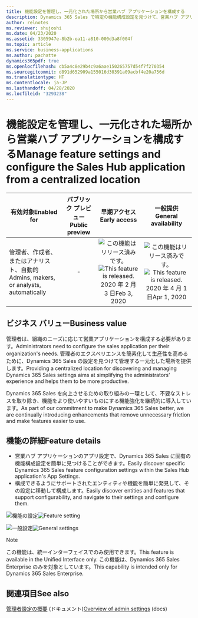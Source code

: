 ```yaml
---
title: 機能設定を管理し、一元化された場所から営業ハブ アプリケーションを構成する
description: Dynamics 365 Sales で特定の機能構成設定を見つけて、営業ハブ アプリケーションで一元化した場所から管理します。
author: relnotes
ms.reviewer: shujoshi
ms.date: 04/23/2020
ms.assetid: 3305947e-8b2b-ea11-a810-000d3a8f004f
ms.topic: article
ms.service: business-applications
ms.author: pachatte
dynamics365pdf: true
ms.openlocfilehash: cb5a4c8e29b4c9a6aae150265757d54f7f270354
ms.sourcegitcommit: d891d652909a155016d30391a09acbf4e20a756d
ms.translationtype: HT
ms.contentlocale: ja-JP
ms.lasthandoff: 04/28/2020
ms.locfileid: "3293238"
---
```

# <a name="manage-feature-settings-and-configure-the-sales-hub-application-from-a-centralized-location"></a><span data-ttu-id="1afeb-103">機能設定を管理し、一元化された場所から営業ハブ アプリケーションを構成する</span><span class="sxs-lookup"><span data-stu-id="1afeb-103">Manage feature settings and configure the Sales Hub application from a centralized location</span></span>


| <span data-ttu-id="1afeb-104">有効対象</span><span class="sxs-lookup"><span data-stu-id="1afeb-104">Enabled for</span></span>    |  <span data-ttu-id="1afeb-105">パブリック プレビュー</span><span class="sxs-lookup"><span data-stu-id="1afeb-105">Public preview</span></span> | <span data-ttu-id="1afeb-106">早期アクセス</span><span class="sxs-lookup"><span data-stu-id="1afeb-106">Early access</span></span> | <span data-ttu-id="1afeb-107">一般提供</span><span class="sxs-lookup"><span data-stu-id="1afeb-107">General availability</span></span> | 
| ---------- | :----------: |:----------: |:----------: |
|<span data-ttu-id="1afeb-108">管理者、作成者、またはアナリスト、自動的</span><span class="sxs-lookup"><span data-stu-id="1afeb-108">Admins, makers, or analysts, automatically</span></span>|-|<span data-ttu-id="1afeb-109">![この機能はリリース済みです。](/dynamics365-release-plan/media/green-checkmark.png "この機能はリリース済みです。")</span><span class="sxs-lookup"><span data-stu-id="1afeb-109">![This feature is released.](/dynamics365-release-plan/media/green-checkmark.png "This feature is released.")</span></span> <span data-ttu-id="1afeb-110">2020 年 2 月 3 日</span><span class="sxs-lookup"><span data-stu-id="1afeb-110">Feb 3, 2020</span></span>| <span data-ttu-id="1afeb-111">![この機能はリリース済みです。](/dynamics365-release-plan/media/green-checkmark.png "この機能はリリース済みです。")</span><span class="sxs-lookup"><span data-stu-id="1afeb-111">![This feature is released.](/dynamics365-release-plan/media/green-checkmark.png "This feature is released.")</span></span> <span data-ttu-id="1afeb-112">2020 年 4 月 1 日</span><span class="sxs-lookup"><span data-stu-id="1afeb-112">Apr 1, 2020</span></span>|


## <a name="business-value"></a><span data-ttu-id="1afeb-113">ビジネス バリュー</span><span class="sxs-lookup"><span data-stu-id="1afeb-113">Business value</span></span>
<!-- bv start -->
<span data-ttu-id="1afeb-114">管理者は、組織のニーズに応じて営業アプリケーションを構成する必要があります。</span><span class="sxs-lookup"><span data-stu-id="1afeb-114">Administrators need to configure the sales application per their organization's needs.</span></span> <span data-ttu-id="1afeb-115">管理者のエクスペリエンスを簡素化して生産性を高めるために、Dynamics 365 Sales の設定を見つけて管理する一元化した場所を提供します。</span><span class="sxs-lookup"><span data-stu-id="1afeb-115">Providing a centralized location for discovering and managing Dynamics 365 Sales settings aims at simplifying the administrators' experience and helps them to be more productive.</span></span> 

<span data-ttu-id="1afeb-116">Dynamics 365 Sales を向上させるための取り組みの一環として、不要なストレスを取り除き、機能をより使いやすいものにする機能強化を継続的に導入しています。</span><span class="sxs-lookup"><span data-stu-id="1afeb-116">As part of our commitment to make Dynamics 365 Sales better, we are continually introducing enhancements that remove unnecessary friction and make features easier to use.</span></span>
<!-- bv end -->



## <a name="feature-details"></a><span data-ttu-id="1afeb-117">機能の詳細</span><span class="sxs-lookup"><span data-stu-id="1afeb-117">Feature details</span></span>
<!--feature detail start -->
- <span data-ttu-id="1afeb-118">営業ハブ アプリケーションのアプリ設定で、Dynamics 365 Sales に固有の機能構成設定を簡単に見つけることができます。</span><span class="sxs-lookup"><span data-stu-id="1afeb-118">Easily discover specific Dynamics 365 Sales feature configuration settings within the Sales Hub application's App Settings.</span></span>
- <span data-ttu-id="1afeb-119">構成できるようにサポートされたエンティティや機能を簡単に発見して、その設定に移動して構成します。</span><span class="sxs-lookup"><span data-stu-id="1afeb-119">Easily discover entities and features that support configurability, and navigate to their settings and configure them.</span></span>
<!--feature detail end -->

<span data-ttu-id="1afeb-120">![機能の設定](media/feature-setting.png "機能の設定")</span><span class="sxs-lookup"><span data-stu-id="1afeb-120">![Feature setting](media/feature-setting.png "Feature setting")</span></span>
<!-- Picture 1 -->
<span data-ttu-id="1afeb-121">![一般設定](media/general-settings.png "一般設定")</span><span class="sxs-lookup"><span data-stu-id="1afeb-121">![General settings](media/general-settings.png "General settings")</span></span>
<!-- Picture 2 -->

> [!NOTE]
> <span data-ttu-id="1afeb-122">この機能は、統一インターフェイスでのみ使用できます。</span><span class="sxs-lookup"><span data-stu-id="1afeb-122">This feature is available in the Unified Interface only.</span></span> <span data-ttu-id="1afeb-123">この機能は、Dynamics 365 Sales Enterprise のみを対象としています。</span><span class="sxs-lookup"><span data-stu-id="1afeb-123">This capability is intended only for Dynamics 365 Sales Enterprise.</span></span>







## <a name="see-also"></a><span data-ttu-id="1afeb-124">関連項目</span><span class="sxs-lookup"><span data-stu-id="1afeb-124">See also</span></span>

<!--docs start-->
<span data-ttu-id="1afeb-125">[管理者設定の概要](https://docs.microsoft.com/dynamics365/sales-enterprise/admin-settings-overview) (ドキュメント)</span><span class="sxs-lookup"><span data-stu-id="1afeb-125">[Overview of admin settings](https://docs.microsoft.com/dynamics365/sales-enterprise/admin-settings-overview) (docs)</span></span>
<!--docs end-->
